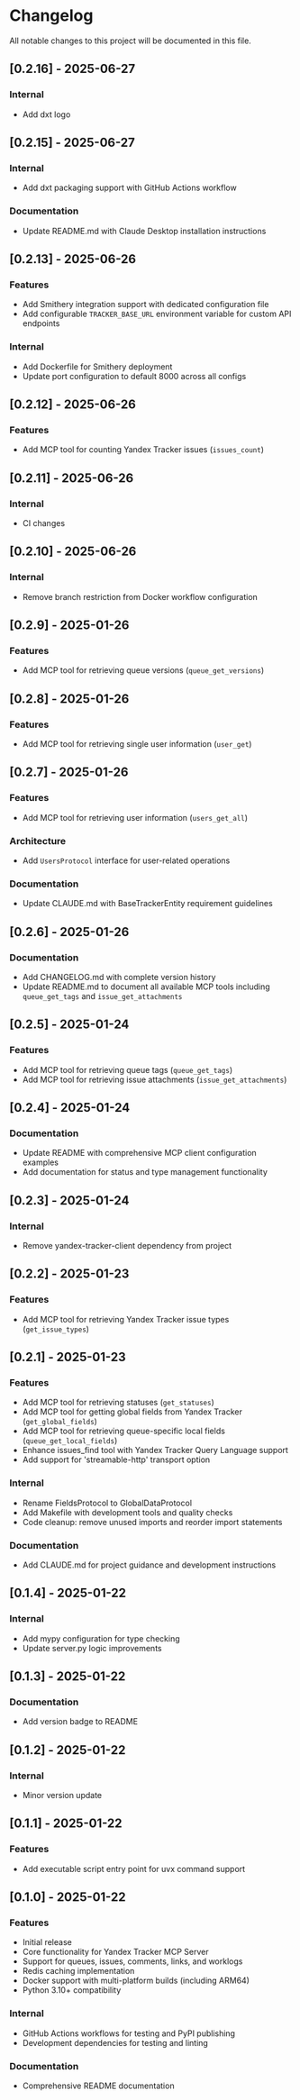 # Changelog

All notable changes to this project will be documented in this file.

## [0.2.16] - 2025-06-27

### Internal
- Add dxt logo

## [0.2.15] - 2025-06-27

### Internal
- Add dxt packaging support with GitHub Actions workflow

### Documentation
- Update README.md with Claude Desktop installation instructions

## [0.2.13] - 2025-06-26

### Features
- Add Smithery integration support with dedicated configuration file
- Add configurable `TRACKER_BASE_URL` environment variable for custom API endpoints

### Internal
- Add Dockerfile for Smithery deployment
- Update port configuration to default 8000 across all configs

## [0.2.12] - 2025-06-26

### Features
- Add MCP tool for counting Yandex Tracker issues (`issues_count`)

## [0.2.11] - 2025-06-26

### Internal
- CI changes

## [0.2.10] - 2025-06-26

### Internal
- Remove branch restriction from Docker workflow configuration

## [0.2.9] - 2025-01-26

### Features
- Add MCP tool for retrieving queue versions (`queue_get_versions`)

## [0.2.8] - 2025-01-26

### Features
- Add MCP tool for retrieving single user information (`user_get`)

## [0.2.7] - 2025-01-26

### Features
- Add MCP tool for retrieving user information (`users_get_all`)

### Architecture
- Add `UsersProtocol` interface for user-related operations

### Documentation
- Update CLAUDE.md with BaseTrackerEntity requirement guidelines

## [0.2.6] - 2025-01-26

### Documentation
- Add CHANGELOG.md with complete version history
- Update README.md to document all available MCP tools including `queue_get_tags` and `issue_get_attachments`

## [0.2.5] - 2025-01-24

### Features
- Add MCP tool for retrieving queue tags (`queue_get_tags`)
- Add MCP tool for retrieving issue attachments (`issue_get_attachments`)

## [0.2.4] - 2025-01-24

### Documentation
- Update README with comprehensive MCP client configuration examples
- Add documentation for status and type management functionality

## [0.2.3] - 2025-01-24

### Internal
- Remove yandex-tracker-client dependency from project

## [0.2.2] - 2025-01-23

### Features
- Add MCP tool for retrieving Yandex Tracker issue types (`get_issue_types`)

## [0.2.1] - 2025-01-23

### Features
- Add MCP tool for retrieving statuses (`get_statuses`)
- Add MCP tool for getting global fields from Yandex Tracker (`get_global_fields`)
- Add MCP tool for retrieving queue-specific local fields (`queue_get_local_fields`)
- Enhance issues_find tool with Yandex Tracker Query Language support
- Add support for 'streamable-http' transport option

### Internal
- Rename FieldsProtocol to GlobalDataProtocol
- Add Makefile with development tools and quality checks
- Code cleanup: remove unused imports and reorder import statements

### Documentation
- Add CLAUDE.md for project guidance and development instructions

## [0.1.4] - 2025-01-22

### Internal
- Add mypy configuration for type checking
- Update server.py logic improvements

## [0.1.3] - 2025-01-22

### Documentation
- Add version badge to README

## [0.1.2] - 2025-01-22

### Internal
- Minor version update

## [0.1.1] - 2025-01-22

### Features
- Add executable script entry point for uvx command support

## [0.1.0] - 2025-01-22

### Features
- Initial release
- Core functionality for Yandex Tracker MCP Server
- Support for queues, issues, comments, links, and worklogs
- Redis caching implementation
- Docker support with multi-platform builds (including ARM64)
- Python 3.10+ compatibility

### Internal
- GitHub Actions workflows for testing and PyPI publishing
- Development dependencies for testing and linting

### Documentation
- Comprehensive README documentation
